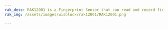 ```yaml
---
rak_desc: RAK12001 is a Fingerprint Sensor that can read and record fingerprints.
rak_img: /assets/images/wisblock/rak12001/RAK12001.png

---
```


<rk-redirect to="/Product-Categories/WisBlock/RAK12001/Overview/" />